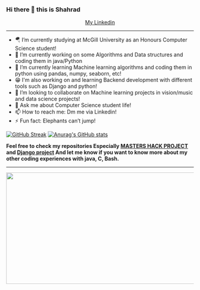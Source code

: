 ### Hi there 👋  this is Shahrad
<p align="center">
  <a href="https://www.linkedin.com/in/shahrad-m-88970b212">My Linkedin</a>
</p>

---

- 🪂 I’m currently studying at McGill University as an Honours Computer Science student! 
- 🔭 I’m currently working on some Algorithms and Data structures and coding them in java/Python
- 🌱 I’m currently learning Machine learning algorithms and coding them in python using pandas, numpy, seaborn, etc!
- 😁 I'm also working on and learning Backend development with different tools such as Django and python!
- 👯 I’m looking to collaborate on Machine learning projects in vision/music and data science projects! 
- 💬 Ask me about Computer Science student life!
- 📫 How to reach me: Dm me via Linkedin!
- ⚡ Fun fact: Elephants can’t jump!

[![GitHub Streak](https://github-readme-streak-stats.herokuapp.com?user=EMZEDI&theme=midnight-purple&hide_border=true&date_format=M%20j%5B%2C%20Y%5D)](https://git.io/streak-stats) [![Anurag's GitHub stats](https://github-readme-stats.vercel.app/api?username=EMZEDI&theme=ocean_dark)](https://github.com/anuraghazra/github-readme-stats)

<b> Feel free to check my repositories Especially <a href="https://github.com/EMZEDI/HACK22">MASTERS HACK PROJECT</a> and <a href="https://github.com/EMZEDI/DjangoCRUD">Django project</a> 
And let me know if you want to know more about my other coding experiences with java, C, Bash.
  
---
<img src="https://user-images.githubusercontent.com/77243080/150607692-980ed74d-30eb-486d-b653-ae80f88478b1.jpg" align="center" height="300" width="1000" ></a>

